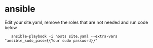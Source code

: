 # ansible
Edit  your site.yaml, remove the roles that are not needed and run code below
```
   ansible-playbook -i hosts site.yaml --extra-vars "ansible_sudo_pass={{Your sudo password}}" 
```

